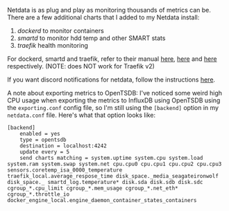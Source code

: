 Netdata is as plug and play as monitoring thousands of metrics can be. There are a few additional charts that I added to my Netdata install:

1. _dockerd_ to monitor containers
2. _smartd_ to monitor hdd temp and other SMART stats
3. _traefik_ health monitoring

For dockerd, smartd and traefik, refer to their manual [here](https://learn.netdata.cloud/docs/agent/collectors/python.d.plugin/dockerd/), [here](https://learn.netdata.cloud/docs/agent/collectors/python.d.plugin/smartd_log) and [here](https://learn.netdata.cloud/docs/agent/collectors/python.d.plugin/traefik/) respectively. (NOTE: does NOT work for Traefik v2)

If you want discord notifications for netdata, follow the instructions [here](enableDiscordNotifications.md).

A note about exporting metrics to OpenTSDB: I've noticed some weird high CPU usage when exporting the metrics to InfluxDB using OpenTSDB using the `exporting.conf` config file, so I'm still using the `[backend]` option in my `netdata.conf` file. Here's what that option looks like:

```
[backend]
	enabled = yes
	type = opentsdb
	destination = localhost:4242
	update every = 5
	send charts matching = system.uptime system.cpu system.load system.ram system.swap system.net cpu.cpu0 cpu.cpu1 cpu.cpu2 cpu.cpu3 sensors.coretemp_isa_0000_temperature traefik_local.average_respose_time disk_space._media_seagateironwolf disk_space._ smartd_log.temperature* disk.sda disk.sdb disk.sdc cgroup_*.cpu_limit cgroup_*.mem_usage cgroup_*.net_eth* cgroup_*.throttle_io docker_engine_local.engine_daemon_container_states_containers
```